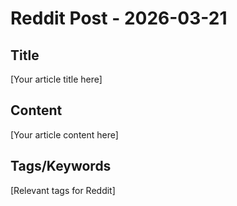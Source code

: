 # Reddit Post - 2026-03-21

## Title
[Your article title here]

## Content
[Your article content here]

## Tags/Keywords
[Relevant tags for Reddit]
